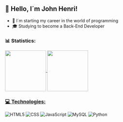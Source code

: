 ## 👋 Hello, I´m John Henri!


- 🎒 I´m starting my career in the world of programming
- 🎓 Studying to become a Back-End Developer




### 📊 Statistics:

<div>
    <a href="https://github.com/anuraghazra/github-readme-stats">
    <img height="135" align="center" src="https://github-readme-stats.vercel.app/api?username=stsjohn&show_icons=true&theme=radical&include_all_commits=true")/>
    <img height="135" align="center" src="https://github-readme-stats.vercel.app/api/top-langs?username=stsjohn&layout=compact&theme=radical&langs_count=8&card_width=340"/>
</div>


### 💻 Technologies:

<div style="display: inline-block;">
  <img align="center" alt="HTML5" src="https://img.shields.io/badge/HTML5-E34F26?style=for-the-badge&logo=html5&logoColor=white">
  <img align="center" alt="CSS" src="https://img.shields.io/badge/CSS3-1572B6?style=for-the-badge&logo=css3&logoColor=white">
  <img align="center" alt="JavaScript" src="https://img.shields.io/badge/JavaScript-F7DF1E?style=for-the-badge&logo=javascript&logoColor=black">
  <img align="center" alt="MySQL" src="https://img.shields.io/badge/MySQL-005C84?style=for-the-badge&logo=mysql&logoColor=white">
  <img align="center" alt="Python" src="https://img.shields.io/badge/Python-3776AB?style=for-the-badge&logo=python&logoColor=white">
</div>
